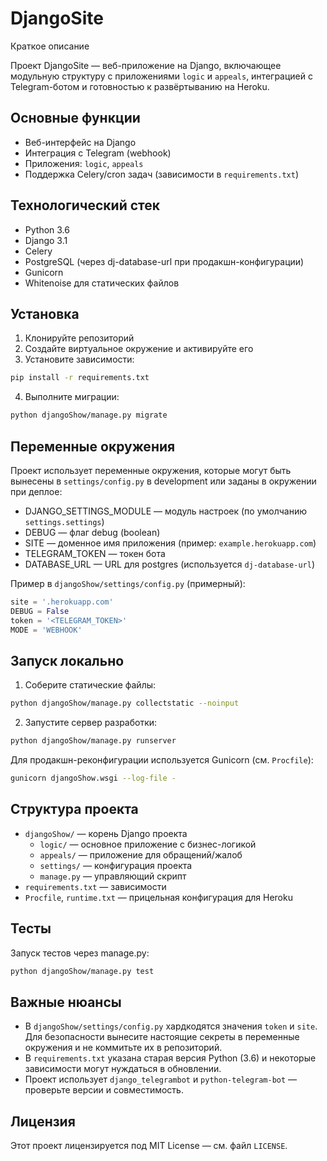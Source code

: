 # DjangoSite

Краткое описание

Проект DjangoSite — веб-приложение на Django, включающее модульную структуру с приложениями `logic` и `appeals`, интеграцией с Telegram-ботом и готовностью к развёртыванию на Heroku.

## Основные функции

- Веб-интерфейс на Django
- Интеграция с Telegram (webhook)
- Приложения: `logic`, `appeals`
- Поддержка Celery/cron задач (зависимости в `requirements.txt`)

## Технологический стек

- Python 3.6
- Django 3.1
- Celery
- PostgreSQL (через dj-database-url при продакшн-конфигурации)
- Gunicorn
- Whitenoise для статических файлов

## Установка

1. Клонируйте репозиторий
2. Создайте виртуальное окружение и активируйте его
3. Установите зависимости:

```bash
pip install -r requirements.txt
```

4. Выполните миграции:

```bash
python djangoShow/manage.py migrate
```

## Переменные окружения

Проект использует переменные окружения, которые могут быть вынесены в `settings/config.py` в development или заданы в окружении при деплое:

- DJANGO_SETTINGS_MODULE — модуль настроек (по умолчанию `settings.settings`)
- DEBUG — флаг debug (boolean)
- SITE — доменное имя приложения (пример: `example.herokuapp.com`)
- TELEGRAM_TOKEN — токен бота
- DATABASE_URL — URL для postgres (используется `dj-database-url`)

Пример в `djangoShow/settings/config.py` (примерный):

```py
site = '.herokuapp.com'
DEBUG = False
token = '<TELEGRAM_TOKEN>'
MODE = 'WEBHOOK'
```

## Запуск локально

1. Соберите статические файлы:

```bash
python djangoShow/manage.py collectstatic --noinput
```

2. Запустите сервер разработки:

```bash
python djangoShow/manage.py runserver
```

Для продакшн-реконфигурации используется Gunicorn (см. `Procfile`):

```bash
gunicorn djangoShow.wsgi --log-file -
```

## Структура проекта

- `djangoShow/` — корень Django проекта
  - `logic/` — основное приложение с бизнес-логикой
  - `appeals/` — приложение для обращений/жалоб
  - `settings/` — конфигурация проекта
  - `manage.py` — управляющий скрипт
- `requirements.txt` — зависимости
- `Procfile`, `runtime.txt` — прицельная конфигурация для Heroku

## Тесты

Запуск тестов через manage.py:

```bash
python djangoShow/manage.py test
```

## Важные нюансы

- В `djangoShow/settings/config.py` хардкодятся значения `token` и `site`. Для безопасности вынесите настоящие секреты в переменные окружения и не коммитьте их в репозиторий.
- В `requirements.txt` указана старая версия Python (3.6) и некоторые зависимости могут нуждаться в обновлении.
- Проект использует `django_telegrambot` и `python-telegram-bot` — проверьте версии и совместимость.

## Лицензия

Этот проект лицензируется под MIT License — см. файл `LICENSE`.
